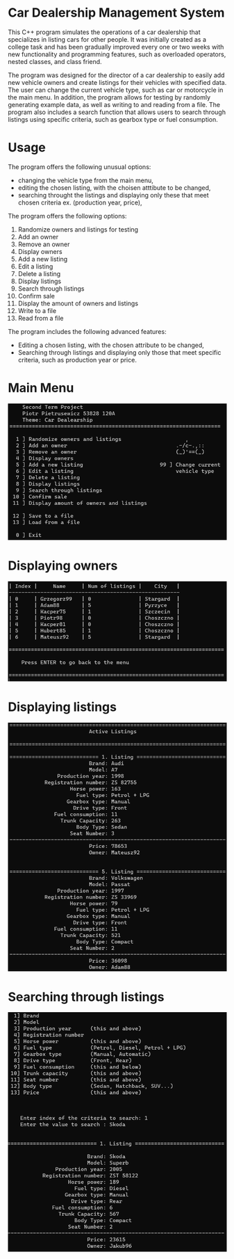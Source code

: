 # Car Dealership Management System

This C++ program simulates the operations of a car dealership that specializes in listing cars for other people. It was initially created as a college task and has been gradually improved every one or two weeks with new functionality and programming features, such as overloaded operators, nested classes, and class friend.

The program was designed for the director of a car dealership to easily add new vehicle owners and create listings for their vehicles with specified data. The user can change the current vehicle type, such as car or motorcycle in the main menu. In addition, the program allows for testing by randomly generating example data, as well as writing to and reading from a file. The program also includes a search function that allows users to search through listings using specific criteria, such as gearbox type or fuel consumption.

# Usage

The program offers the following unusual options:

- changing the vehicle type from the main menu,
- editing the chosen listing, with the choisen atttibute to be changed,
- searching throught the listings and displaying only these that meet chosen criteria ex. (production year, price),

The program offers the following options:

 1. Randomize owners and listings for testing
 2. Add an owner
 3. Remove an owner
 4. Display owners
 5. Add a new listing
 6. Edit a listing
 7. Delete a listing
 8. Display listings
 9. Search through listings
10. Confirm sale
11. Display the amount of owners and listings
12. Write to a file
13. Read from a file

The program includes the following advanced features:

- Editing a chosen listing, with the chosen attribute to be changed,
- Searching through listings and displaying only those that meet specific criteria, such as production year or price.


# Main Menu

![Main menu](/screenshots/main-menu.png)


# Displaying owners

![Displaying owners](/screenshots/display-owners.png)


# Displaying listings

![Displaying listings](/screenshots/display-listings.png)


# Searching through listings

![Searching through listings](/screenshots/search-through-listings.png)
